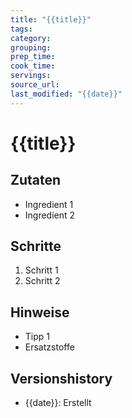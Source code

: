 ```yaml
---
title: "{{title}}"
tags:
category:
grouping: 
prep_time:
cook_time:
servings:
source_url:
last_modified: "{{date}}"
---
```

# {{title}}

## Zutaten
- Ingredient 1
- Ingredient 2

## Schritte
1. Schritt 1
2. Schritt 2

## Hinweise
- Tipp 1
- Ersatzstoffe
  

## Versionshistory
- {{date}}: Erstellt

  

<!-- Ende der Vorlage -->
<!-- MARKER FOR MAPPER SCRIPT -->